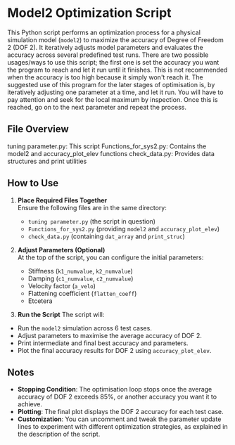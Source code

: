 # Model2 Optimization Script
This Python script performs an optimization process for a physical simulation model (`model2`) to maximize the accuracy of Degree of Freedom 2 (DOF 2). It iteratively adjusts model parameters and evaluates the accuracy across several predefined test runs. There are two possible usages/ways to use this script; the first one is set the accuracy you want the program to reach and let it run until it finishes. This is not recommended when  the accuracy is too high because it simply won't reach it. The suggested use of this program for the later stages of optimisation is, by iteratively adjusting one parameter at a time, and let it run. You will have to pay attention and seek for the local maximum by inspection. Once this is reached, go on to the next parameter and repeat the process. 

## File Overview
tuning parameter.py:       This script
Functions_for_sys2.py:        Contains the model2 and accuracy_plot_elev functions
check_data.py:                Provides data structures and print utilities


## How to Use
1. **Place Required Files Together**  
   Ensure the following files are in the same directory:
   - `tuning parameter.py` (the script in question)
   - `Functions_for_sys2.py` (providing `model2` and `accuracy_plot_elev`)
   - `check_data.py` (containing `dat_array` and `print_struc`)

2. **Adjust Parameters (Optional)**  
   At the top of the script, you can configure the initial parameters:
   - Stiffness (`k1_numvalue`, `k2_numvalue`)
   - Damping (`c1_numvalue`, `c2_numvalue`)
   - Velocity factor (`a_velo`)
   - Flattening coefficient (`flatten_coeff`)
   - Etcetera

3. **Run the Script**
The script will:
- Run the `model2` simulation across 6 test cases.
- Adjust parameters to maximise the average accuracy of DOF 2.
- Print intermediate and final best accuracy and parameters.
- Plot the final accuracy results for DOF 2 using `accuracy_plot_elev`.

## Notes
- **Stopping Condition**: The optimisation loop stops once the average accuracy of DOF 2 exceeds 85%, or another accuracy you want it to achieve.
- **Plotting**: The final plot displays the DOF 2 accuracy for each test case.
- **Customization**: You can uncomment and tweak the parameter update lines to experiment with different optimization strategies, as explained in the description of the script.
